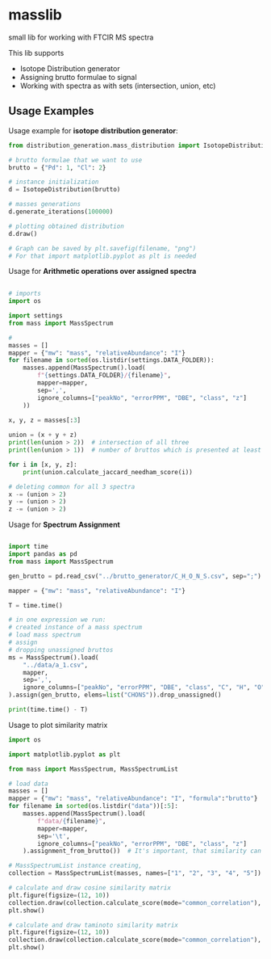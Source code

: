 # masslib

small lib for working with FTCIR MS spectra

This lib supports
<ul>
    <li> Isotope Distribution generator </li>
    <li> Assigning brutto formulae to signal </li>
    <li> Working with spectra as with sets (intersection, union, etc) </li>
</ul>

<h2>Usage Examples</h2>

Usage example for <b>isotope distribution generator</b>:
```python
from distribution_generation.mass_distribution import IsotopeDistribution

# brutto formulae that we want to use
brutto = {"Pd": 1, "Cl": 2}

# instance initialization
d = IsotopeDistribution(brutto)

# masses generations
d.generate_iterations(100000)

# plotting obtained distribution
d.draw()

# Graph can be saved by plt.savefig(filename, "png")
# For that import matplotlib.pyplot as plt is needed
```

Usage for <b>Arithmetic operations over assigned spectra</b>
```python
    
# imports
import os

import settings
from mass import MassSpectrum

#
masses = []
mapper = {"mw": "mass", "relativeAbundance": "I"}
for filename in sorted(os.listdir(settings.DATA_FOLDER)):
    masses.append(MassSpectrum().load(
        f"{settings.DATA_FOLDER}/{filename}",
        mapper=mapper,
        sep=',',
        ignore_columns=["peakNo", "errorPPM", "DBE", "class", "z"]
    ))
    
x, y, z = masses[:3]

union = (x + y + z)
print(len(union > 2))  # intersection of all three
print(len(union > 1))  # number of bruttos which is presented at least 2 out of 3 spectra

for i in [x, y, z]:
    print(union.calculate_jaccard_needham_score(i))

# deleting common for all 3 spectra
x -= (union > 2)
y -= (union > 2)
z -= (union > 2)
```

Usage for <b>Spectrum Assignment</b>
```python

import time
import pandas as pd
from mass import MassSpectrum

gen_brutto = pd.read_csv("../brutto_generator/C_H_O_N_S.csv", sep=";")

mapper = {"mw": "mass", "relativeAbundance": "I"}

T = time.time()

# in one expression we run:
# created instance of a mass spectrum
# load mass spectrum
# assign
# dropping unassigned bruttos
ms = MassSpectrum().load(
    "../data/a_1.csv",
    mapper,
    sep=',',
    ignore_columns=["peakNo", "errorPPM", "DBE", "class", "C", "H", "O", "N", "S", "z"]
).assign(gen_brutto, elems=list("CHONS")).drop_unassigned()

print(time.time() - T)
```

Usage to plot similarity matrix

```python
import os

import matplotlib.pyplot as plt

from mass import MassSpectrum, MassSpectrumList

# load data
masses = []
mapper = {"mw": "mass", "relativeAbundance": "I", "formula":"brutto"}
for filename in sorted(os.listdir("data"))[:5]:
    masses.append(MassSpectrum().load(
        f"data/{filename}",
        mapper=mapper,
        sep='\t',
        ignore_columns=["peakNo", "errorPPM", "DBE", "class", "z"]
    ).assignment_from_brutto())  # It's important, that similarity can be calculated only by formulae

# MassSpectrumList instance creating, 
collection = MassSpectrumList(masses, names=["1", "2", "3", "4", "5"])

# calculate and draw cosine similarity matrix
plt.figure(figsize=(12, 10))
collection.draw(collection.calculate_score(mode="common_correlation"), title="cosine")
plt.show()

# calculate and draw taminoto similarity matrix
plt.figure(figsize=(12, 10))
collection.draw(collection.calculate_score(mode="common_correlation"), title="tanimoto")
plt.show()

```
